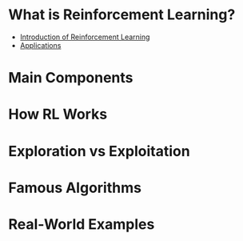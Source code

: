 # What is Reinforcement Learning?
* [Introduction of Reinforcement Learning](https://github.com/yangshiteng/Data-Science-Learning-Path/blob/main/deep_learning/reinforcement_learning/rl_introduction.md)
* [Applications](https://github.com/yangshiteng/Data-Science-Learning-Path/blob/main/deep_learning/reinforcement_learning/applications_rl.md)

# Main Components

# How RL Works

# Exploration vs Exploitation

# Famous Algorithms

# Real-World Examples
